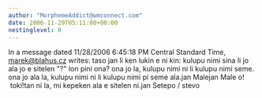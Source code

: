 ```yaml
---
author: "MorphemeAddict@wmconnect.com"
date: 2006-11-29T05:11:00+00:00
nestinglevel: 0
---
```

In a message dated 11/28/2006 6:45:18 PM Central Standard Time, [marek@blahus.cz](mailto://marek@blahus.cz) writes:
taso jan li ken lukin e ni kin: kulupu nimi sina li jo ala jo e sitelen "?" lon pini ona? ona jo la, kulupu nimi ni li kulupu nimi seme. ona jo ala la, kulupu nimi ni li kulupu nimi pi seme ala.jan Malejan Male o!  toki!tan ni la, mi kepeken ala e sitelen ni.jan Setepo / stevo